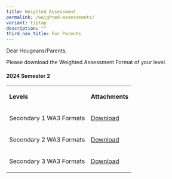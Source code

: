 ```yaml
---
title: Weighted Assessment
permalink: /weighted-assessments/
variant: tiptap
description: ""
third_nav_title: For Parents
---
```

<p>Dear Hougeans/Parents,</p>
<p>Please download the Weighted Assessment Format of your level.&nbsp;</p>
<h4>2024 Semester 2</h4>
<table style="minWidth: 50px">
<colgroup>
<col>
<col>
</colgroup>
<tbody>
<tr>
<td rowspan="1" colspan="1">
<p><strong>Levels</strong>
</p>
</td>
<td rowspan="1" colspan="1">
<p><strong>Attachments</strong>
</p>
</td>
</tr>
<tr>
<td rowspan="1" colspan="1">
<p>Secondary 1 WA3 Formats</p>
</td>
<td rowspan="1" colspan="1">
<p><a href="/files/2024_HS_Secondary_1_Term_3_WA.pdf" rel="noopener noreferrer nofollow" target="_blank">Download</a>
</p>
</td>
</tr>
<tr>
<td rowspan="1" colspan="1">
<p>Secondary 2 WA3 Formats</p>
</td>
<td rowspan="1" colspan="1">
<p><a href="/files/2024_HS_Secondary_2_Term_3_WA.pdf" rel="noopener noreferrer nofollow" target="_blank">Download</a>
</p>
</td>
</tr>
<tr>
<td rowspan="1" colspan="1">
<p>Secondary 3 WA3 Formats</p>
</td>
<td rowspan="1" colspan="1">
<p><a href="/files/2024_HS_Secondary_3_Term_3_WA.pdf" rel="noopener noreferrer nofollow" target="_blank">Download</a>
</p>
</td>
</tr>
</tbody>
</table>
<p>&nbsp;</p>
<p></p>
<p></p>
